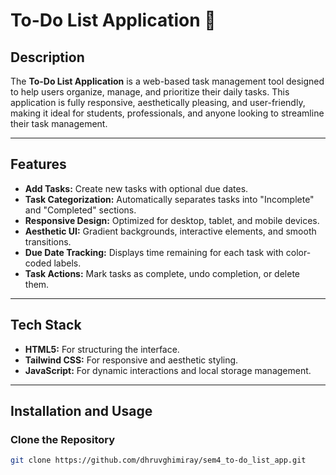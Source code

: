 # To-Do List Application 🌟

## Description
The **To-Do List Application** is a web-based task management tool designed to help users organize, manage, and prioritize their daily tasks. This application is fully responsive, aesthetically pleasing, and user-friendly, making it ideal for students, professionals, and anyone looking to streamline their task management.

---

## Features
- **Add Tasks:** Create new tasks with optional due dates.
- **Task Categorization:** Automatically separates tasks into "Incomplete" and "Completed" sections.
- **Responsive Design:** Optimized for desktop, tablet, and mobile devices.
- **Aesthetic UI:** Gradient backgrounds, interactive elements, and smooth transitions.
- **Due Date Tracking:** Displays time remaining for each task with color-coded labels.
- **Task Actions:** Mark tasks as complete, undo completion, or delete them.

---

## Tech Stack
- **HTML5:** For structuring the interface.
- **Tailwind CSS:** For responsive and aesthetic styling.
- **JavaScript:** For dynamic interactions and local storage management.

---

## Installation and Usage

### Clone the Repository
```bash
git clone https://github.com/dhruvghimiray/sem4_to-do_list_app.git
